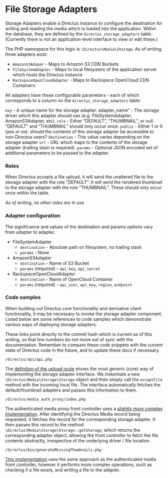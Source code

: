 # File Storage Adapters

Storage Adapters enable a Directus instance to configure the destination for writing and reading the media which is loaded into the application. Within the database, they are defined by the `directus_storage_adapters` table. (Currently there is not an application-level interface to view or edit these.)

The PHP namespace for this logic is `\Directus\Media\Storage`. As of writing, three adapters exist:

* `AmazonS3Adaper` - Maps to Amazon S3 CDN Buckets
* `FileSystemAdapter` - Maps to local filesystem of the application server which hosts the Directus instance
* `RackspaceOpenCloudAdapter` - Maps to Rackspace OpenCloud CDN Containers

All adapters have these configurable parameters - each of which corresponds to a column on the `directus_storage_adapters` table:

`key` - A unique name for the storage adapter.
adapter_name” - The storage driver which this adapter should use (e.g. FileSystemAdapter, AmazonS3Adapter, etc).
`role` - Either “DEFAULT”, “THUMBNAIL”, or null. “DEFAULT” and “THUMBNAIL” should only occur once.
`public` - Either 1 or 0 (yes or no): should the contents of this storage adapter be accessible to non-Directus users?
`destination` - This value varies depending on the storage adapter
`url` - URL which maps to the contents of the storage adapter (trailing slash is required).
`params` - Optional JSON encoded set of additional parameters to be passed to the adapter.

### Roles

When Directus accepts a file upload, it will send the unaltered file to the storage adapter with the role “DEFAULT”. It will send the rendered thumbnail to the storage adapter with the role “THUMBNAIL”. These should only occur once within the table.

_As of writing, no other roles are in use._

### Adapter configuration

The significance and values of the destination and params options vary from adapter to adapter.

* FileSystemAdapter
  * `destination` - Absolute path on filesystem, no trailing slash
  * `params` - None
* AmazonS3Adapter
  * `destination` - Name of S3 Bucket
  * `params` (required) - `api_key`, `api_secret`
* RackspaceOpenCloudAdapter
  * `destination` - Name of OpenCloud Container
  * `params` (required) - `api_user`, `api_key`, `region`, `endpoint`

### Code samples

When building out Directus core functionality and derivative client functionality, it may be necessary to invoke the storage adapter component. Listed below are some references to code samples which demonstrate various ways of deploying storage adapters.

These links point directly to the commit hash which is current as of this writing, so that line numbers do not move out of sync with the documentation. Remember to compare these code snippets with the current state of Directus code in the future, and to update these docs if necessary.

`/directus/api/api.php`

The [definition of the upload route](https://www.google.com/url?q=https%3A%2F%2Fgithub.com%2FRNGR%2Fdirectus6%2Fblob%2Ff386da45a4957f776c4a701fdd31aae2c93e1273%2Fapi%2Fapi.php%23L781&sa=D&sntz=1&usg=AFQjCNF61vBWbi9eTJc1FvUaSCXAnXM_uQ) shows the most generic (core) way of implementing the storage adapter interface.  We instantiate a new `\Directus\Media\Storage\Storage` object and then simply call the `acceptFile` method with the incoming local file. The interface automatically fetches the default/thumbnail adapters and passes this information to them.

`/directus/media_auth_proxy/index.php`

The authenticated media proxy front controller uses a [slightly more complex implementation](https://www.google.com/url?q=https%3A%2F%2Fgithub.com%2FRNGR%2Fdirectus6%2Fblob%2Ff386da45a4957f776c4a701fdd31aae2c93e1273%2Fmedia_auth_proxy%2Findex.php%23L120&sa=D&sntz=1&usg=AFQjCNFvgWXCSmwfnxuTzYVgymy3TNEujg). After identifying the Directus Media record being requested, it fetches the record for the corresponding storage adapter. It then passes this record to the method `\Directus\Media\Storage\Storage::getStorage`, which returns the corresponding adapter object, allowing the front controller to fetch the file contents abstractly, irrespective of the underlying driver / file location.

`/directus/bin/generateMissingThumbnails.php`

[This implementation](https://www.google.com/url?q=https%3A%2F%2Fgithub.com%2FRNGR%2Fdirectus6%2Fblob%2Ff386da45a4957f776c4a701fdd31aae2c93e1273%2Fbin%2FgenerateMissingThumbnails.php&sa=D&sntz=1&usg=AFQjCNFJOUy3bKpTj0W4XtYE5nwsP_9ZUg) uses the same approach as the authenticated media front controller, however it performs more complex operations, such as checking if a file exists, and writing a file to the adapter.